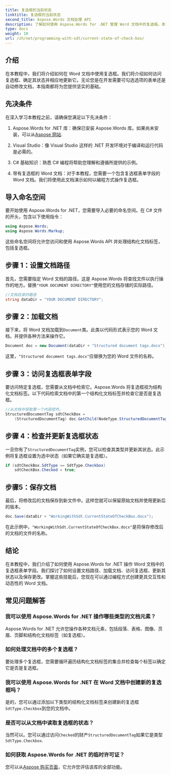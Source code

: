 ```yaml
---
title: 复选框的当前状态
linktitle: 复选框的当前状态
second_title: Aspose.Words 文档处理 API
description: 了解如何使用 Aspose.Words for .NET 管理 Word 文档中的复选框。本指南介绍如何以编程方式设置、更新和保存复选框。
type: docs
weight: 10
url: /zh/net/programming-with-sdt/current-state-of-check-box/
---
```

## 介绍

在本教程中，我们将介绍如何在 Word 文档中使用复选框。我们将介绍如何访问复选框、确定其状态并相应地更新它。无论您是在开发需要可勾选选项的表单还是自动修改文档，本指南都将为您提供坚实的基础。

## 先决条件

在深入学习本教程之前，请确保您满足以下先决条件：

1.  Aspose.Words for .NET 库：确保已安装 Aspose.Words 库。如果尚未安装，可以从[Aspose 网站](https://releases.aspose.com/words/net/).

2. Visual Studio：像 Visual Studio 这样的 .NET 开发环境对于编译和运行代码是必需的。

3. C# 基础知识：熟悉 C# 编程将帮助您理解和遵循所提供的示例。

4. 带有复选框的 Word 文档：对于本教程，您需要一个包含复选框表单字段的 Word 文档。我们将使用此文档演示如何以编程方式操作复选框。

## 导入命名空间

要开始使用 Aspose.Words for .NET，您需要导入必要的命名空间。在 C# 文件的开头，包含以下使用指令：

```csharp
using Aspose.Words;
using Aspose.Words.Markup;
```

这些命名空间将允许您访问和使用 Aspose.Words API 并处理结构化文档标签，包括复选框。

## 步骤 1：设置文档路径

首先，您需要指定 Word 文档的路径。这是 Aspose.Words 将查找文件以执行操作的地方。替换`"YOUR DOCUMENT DIRECTORY"`使用您的文档存储的实际路径。

```csharp
//文档目录的路径
string dataDir = "YOUR DOCUMENT DIRECTORY";
```

## 步骤 2：加载文档

接下来，将 Word 文档加载到`Document`类。此类以代码形式表示您的 Word 文档，并提供各种方法来操作它。

```csharp
Document doc = new Document(dataDir + "Structured document tags.docx");
```

这里，`"Structured document tags.docx"`应替换为您的 Word 文件的名称。

## 步骤 3：访问复选框表单字段

要访问特定复选框，您需要从文档中检索它。Aspose.Words 将复选框视为结构化文档标签。以下代码检索文档中的第一个结构化文档标签并检查它是否是复选框。

```csharp
//从文档中获取第一个内容控件。
StructuredDocumentTag sdtCheckBox =
    (StructuredDocumentTag) doc.GetChild(NodeType.StructuredDocumentTag, 0, true);
```

## 步骤 4：检查并更新复选框状态

一旦你有了`StructuredDocumentTag`实例，您可以检查其类型并更新其状态。此示例将复选框设置为选中状态（如果它确实是复选框）。

```csharp
if (sdtCheckBox.SdtType == SdtType.Checkbox)
    sdtCheckBox.Checked = true;
```

## 步骤5：保存文档

最后，将修改后的文档保存到新文件中。这样您就可以保留原始文档并使用更新后的版本。

```csharp
doc.Save(dataDir + "WorkingWithSdt.CurrentStateOfCheckBox.docx");
```

在此示例中，`"WorkingWithSdt.CurrentStateOfCheckBox.docx"`是将保存修改后的文档的文件的名称。

## 结论

在本教程中，我们介绍了如何使用 Aspose.Words for .NET 操作 Word 文档中的复选框表单字段。我们探讨了如何设置文档路径、加载文档、访问复选框、更新其状态以及保存更改。掌握这些技能后，您现在可以通过编程方式创建更具交互性和动态性的 Word 文档。

## 常见问题解答

### 我可以使用 Aspose.Words for .NET 操作哪些类型的文档元素？
Aspose.Words for .NET 允许您操作各种文档元素，包括段落、表格、图像、页眉、页脚和结构化文档标签（如复选框）。

### 如何处理文档中的多个复选框？
要处理多个复选框，您需要循环遍历结构化文档标签的集合并检查每个标签以确定它是否是复选框。

### 我可以使用 Aspose.Words for .NET 在 Word 文档中创建新的复选框吗？
是的，您可以通过添加以下类型的结构化文档标签来创建新的复选框`SdtType.Checkbox`到您的文档中。

### 是否可以从文档中读取复选框的状态？
当然可以。您可以通过访问`Checked`的财产`StructuredDocumentTag`如果它是类型`SdtType.Checkbox`.

### 如何获取 Aspose.Words for .NET 的临时许可证？
您可以从[Aspose 购买页面](https://purchase.aspose.com/temporary-license/)，它允许您评估该库的全部功能。